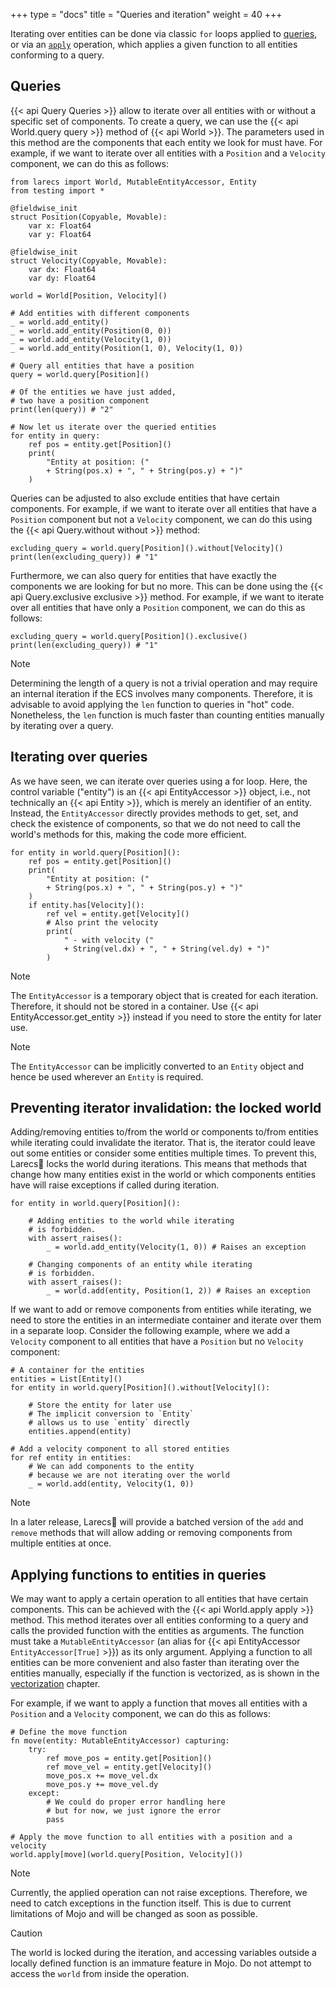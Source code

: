 +++
type = "docs"
title = "Queries and iteration"
weight = 40
+++

Iterating over entities can be done via 
classic `for` loops applied to [queries](#queries),
or via an [`apply`](#applying-functions-to-entities-in-queries) 
operation, which applies a given function to all entities 
conforming to a query.

## Queries

{{< api Query Queries >}} allow to iterate over all 
entities with or without a specific 
set of components. To create a query, we can use 
the {{< api World.query query >}} method of 
{{< api World >}}. The parameters used in this method are the components
that each entity we look for must have. For example, if we want to
iterate over all entities with a `Position` and a `Velocity` component,
we can do this as follows:

```mojo {doctest="guide_queries_iteration" global=true hide=true}
from larecs import World, MutableEntityAccessor, Entity
from testing import *

@fieldwise_init
struct Position(Copyable, Movable):
    var x: Float64
    var y: Float64

@fieldwise_init
struct Velocity(Copyable, Movable):
    var dx: Float64
    var dy: Float64
```

```mojo {doctest="guide_queries_iteration" hide=true}
world = World[Position, Velocity]()
```

```mojo {doctest="guide_queries_iteration"}
# Add entities with different components
_ = world.add_entity()
_ = world.add_entity(Position(0, 0))
_ = world.add_entity(Velocity(1, 0))
_ = world.add_entity(Position(1, 0), Velocity(1, 0))

# Query all entities that have a position
query = world.query[Position]()

# Of the entities we have just added,
# two have a position component
print(len(query)) # "2"

# Now let us iterate over the queried entities
for entity in query:
    ref pos = entity.get[Position]()
    print(
        "Entity at position: (" 
        + String(pos.x) + ", " + String(pos.y) + ")"
    )
```

Queries can be adjusted to also exclude entities that have
certain components. For example, if we want to iterate
over all entities that have a `Position` component
but not a `Velocity` component, we can do this 
using the {{< api Query.without without >}} method:

```mojo {doctest="guide_queries_iteration"}
excluding_query = world.query[Position]().without[Velocity]()
print(len(excluding_query)) # "1"
```

Furthermore, we can also query for entities that have
exactly the components we are looking for but no more.
This can be done using the {{< api Query.exclusive exclusive >}} 
method. For example, if we want to iterate
over all entities that have only a `Position` component,
we can do this as follows:

```mojo {doctest="guide_queries_iteration"}
excluding_query = world.query[Position]().exclusive()
print(len(excluding_query)) # "1"
```

> [!Note] 
> Determining the length of a query is not a trivial operation
> and may require an internal iteration if the ECS involves many components.
> Therefore, it is advisable to avoid applying the `len` function
> to queries in "hot" code. Nonetheless, the `len` function
> is much faster than counting entities manually by iterating over a query.

## Iterating over queries

As we have seen, we can iterate over queries using a for loop.
Here, the control variable ("entity") is an {{< api EntityAccessor >}} 
object, i.e., not technically an {{< api Entity >}}, which is
merely an identifier of an entity. Instead, the `EntityAccessor`
directly provides methods to get, set, and check the existence
of components, so that we do not need to call the world's 
methods for this, making the code more efficient. 

```mojo {doctest="guide_queries_iteration"}
for entity in world.query[Position]():
    ref pos = entity.get[Position]()
    print(
        "Entity at position: (" 
        + String(pos.x) + ", " + String(pos.y) + ")"
    )
    if entity.has[Velocity]():
        ref vel = entity.get[Velocity]()
        # Also print the velocity
        print(
            " - with velocity (" 
            + String(vel.dx) + ", " + String(vel.dy) + ")"
        )
```

> [!Note] 
> The `EntityAccessor` is a temporary object that is
> created for each iteration. Therefore, it should not be
> stored in a container. Use {{< api EntityAccessor.get_entity >}} 
> instead if you need to store the entity for later use.

> [!Note]
> The `EntityAccessor` can be implicitly
> converted to an `Entity` object and hence be used
> wherever an `Entity` is required.

## Preventing iterator invalidation: the locked world

Adding/removing entities to/from the world 
or components to/from entities
while iterating could invalidate the iterator. That is, 
the iterator could leave out some entities or consider
some entities multiple times. 
To prevent this, Larecs🌲 locks the world during iterations. 
This means that methods that change how many entities
exist in the world or which components entities have
will raise exceptions if called during iteration.

```mojo {doctest="guide_queries_iteration"}
for entity in world.query[Position]():

    # Adding entities to the world while iterating
    # is forbidden.
    with assert_raises():
        _ = world.add_entity(Velocity(1, 0)) # Raises an exception
    
    # Changing components of an entity while iterating
    # is forbidden.
    with assert_raises():
        _ = world.add(entity, Position(1, 2)) # Raises an exception
```

If we want to add or remove components from entities while iterating,
we need to store the entities in an intermediate 
container and iterate over them in
a separate loop. Consider the following example, where we
add a `Velocity` component to all entities that have a `Position`
but no `Velocity` component:

```mojo {doctest="guide_queries_iteration"}
# A container for the entities
entities = List[Entity]()
for entity in world.query[Position]().without[Velocity]():
    
    # Store the entity for later use
    # The implicit conversion to `Entity` 
    # allows us to use `entity` directly
    entities.append(entity)

# Add a velocity component to all stored entities
for ref entity in entities:
    # We can add components to the entity
    # because we are not iterating over the world
    _ = world.add(entity, Velocity(1, 0))
```

> [!Note]
> In a later release, Larecs🌲 will provide
> a batched version of the `add` and `remove` methods
> that will allow adding or removing components
> from multiple entities at once.


## Applying functions to entities in queries

We may want to apply a certain operation to all entities
that have certain components. This can be achieved with 
the {{< api World.apply apply >}} method. This method
iterates over all entities conforming to a query and
calls the provided function with the entities as arguments.
The function must take a `MutableEntityAccessor` 
(an alias for {{< api EntityAccessor `EntityAccessor[True]` >}})
as its only argument. Applying a function to all entities
can be more convenient and also faster than iterating over the entities
manually, especially if the function is vectorized, as is shown
in the [vectorization](../vectorization) chapter.

For example, if we want to apply a function that moves all entities
with a `Position` and a `Velocity` component, we can do this as follows:

```mojo {doctest="guide_queries_iteration"}
# Define the move function
fn move(entity: MutableEntityAccessor) capturing:
    try:
        ref move_pos = entity.get[Position]()
        ref move_vel = entity.get[Velocity]()
        move_pos.x += move_vel.dx
        move_pos.y += move_vel.dy
    except:
        # We could do proper error handling here
        # but for now, we just ignore the error
        pass

# Apply the move function to all entities with a position and a velocity
world.apply[move](world.query[Position, Velocity]())
```

> [!Note] 
> Currently, the applied operation can not raise exceptions.
> Therefore, we need to catch exceptions in the function
> itself. This is due to current limitations of Mojo and
> will be changed as soon as possible.

> [!Caution]
> The world is locked during the iteration, and 
> accessing variables outside a locally defined
> function is an immature feature in Mojo. Do not
> attempt to access the `world` from inside the operation.
